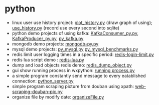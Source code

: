 # python
- linux user use history project: [plot_history.py](https://github.com/alanackart/Python/blob/master/plot_history.py)  (draw  graph of using);   [use_history.py](https://github.com/alanackart/Python/blob/master/use_history.py) (record use every second into sqlite)
- python demo projects of using kafka: [KafkaConsumer_py.py](https://github.com/alanackart/Python/blob/master/KafkaConsumer_py.py), [KafkaProducer_py.py](https://github.com/alanackart/Python/blob/master/KafkaProducer_py.py), [py_kafka.py](https://github.com/alanackart/Python/blob/master/py_kafka.py)
- mongodb demo projects: [mongodb-py.py](https://github.com/alanackart/Python/blob/master/mongodb-py.py)
- mysql demo projects: [py_mysql.py](https://github.com/alanackart/Python/blob/master/py_mysql.py) [py_mysql_benchmarks.py](https://github.com/alanackart/Python/blob/master/py_mysql_benchmarks.py)
- redis limit user logging times in a specific period: [redis-login-limit.py](https://github.com/alanackart/Python/blob/master/redis-login-limit.py)
- redis lua script demo : [redis-lua.py](https://github.com/alanackart/Python/blob/master/redis-lua.py)
- dump and load objects redis demo: [redis_dump_object.py](https://github.com/alanackart/Python/blob/master/redis_dump_object.py)
- gui show running process in wxpython: [running process.py](https://github.com/alanackart/Python/blob/master/running%20process.py)
- a simple program constantly send message to every eatablished connection: [python_server.py](https://github.com/alanackart/Python/blob/master/python_server.py)
- simple program scraping picture from douban using xpath: [web-scraping-douban-pic.py](https://github.com/alanackart/Python/blob/master/web-scraping-douban-pic.py)
- organize file by modify date: [organizeFile.py](https://github.com/alanackart/Python/blob/master/organizeFile.py)
